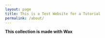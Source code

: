 ```yaml
---
layout: page
title: This is a Test Website for a Tutorial
permalink: /about/
---
```


**This collection is made with Wax**   

